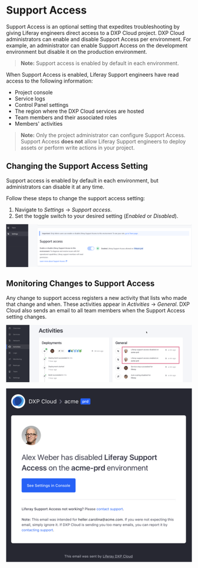 # Support Access

Support Access is an optional setting that expedites troubleshooting by giving 
Liferay engineers direct access to a DXP Cloud project. DXP Cloud administrators 
can enable and disable Support Access per environment. For example, an 
administrator can enable Support Access on the development environment but 
disable it on the production environment. 

> **Note:** Support access is enabled by default in each environment. 

When Support Access is enabled, Liferay Support engineers have read access 
to the following information: 

* Project console
* Service logs
* Control Panel settings
* The region where the DXP Cloud services are hosted
* Team members and their associated roles
* Members' activities

> **Note:** Only the project administrator can configure Support Access. Support 
> Access **does not** allow Liferay Support engineers to deploy assets or 
> perform write actions in your project. 

## Changing the Support Access Setting

Support access is enabled by default in each environment, but administrators can 
disable it at any time. 

Follow these steps to change the support access setting: 

1. Navigate to *Settings* &rarr; *Support access*. 
1. Set the toggle switch to your desired setting (*Enabled* or *Disabled*). 

![Figure 1: Administrators can enable or disable support access.](./support-access/images/01.png)

## Monitoring Changes to Support Access

Any change to support access registers a new activity that lists who made that 
change and when. These activities appear in *Activities* &rarr; *General*. DXP 
Cloud also sends an email to all team members when the Support Access setting 
changes. 

![Figure 2: The general activities panel shows any changes to support access.](./support-access/images/02.png)

![Figure 3: An email lets everyone know when the Support Access setting changes.](./support-access/images/03.png)
